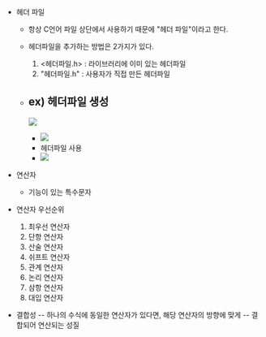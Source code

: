 
- 헤더 파일
	- 항상 C언어 파일 상단에서 사용하기 때문에 "헤더 파일"이라고 한다.
	- 헤더파일을 추가하는 방법은 2가지가 있다.
		1) <헤더파일.h> : 라이브러리에 이미 있는 헤더파일 
		2) "헤더파일.h" : 사용자가 직접 만든 헤더파일
	- ex) 헤더파일 생성
		-
		 ![](https://i.imgur.com/Run9jWw.png)
		

		- ![](https://i.imgur.com/TWLx3Tj.png)
		- 헤더파일 사용 
		- ![](https://i.imgur.com/5PRlucR.png)

- 연산자
	- 기능이 있는 특수문자

- 연산자 우선순위
	1) 최우선 연산자
	2) 단항 연산자
	3) 산술 연산자
	4) 쉬프트 연산자
	5) 관계 연산자
	6) 논리 연산자
	7) 삼항 연산자
	8) 대입 연산자

- 결합성
	-- 하나의 수식에 동일한 연산자가 있다면, 해당 연산자의 방향에 맞게
	-- 결합되어 연산되는 성질